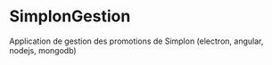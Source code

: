 # SimplonGestion
Application de gestion des promotions de Simplon (electron, angular, nodejs, mongodb)
